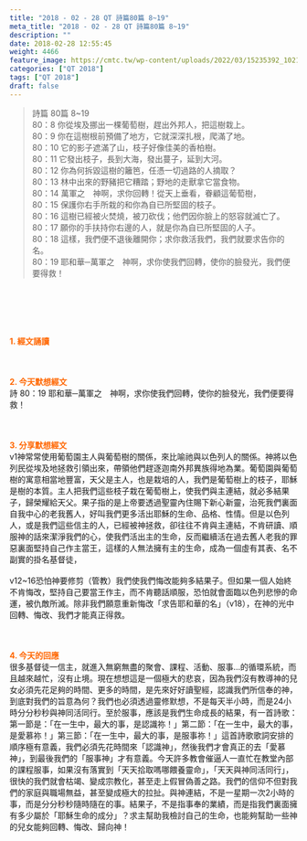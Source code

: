 ```yaml
---
title: "2018 - 02 - 28 QT 詩篇80篇 8~19"
meta_title: "2018 - 02 - 28 QT 詩篇80篇 8~19"
description: ""
date: 2018-02-28 12:55:45
weight: 4466
feature_image: https://cmtc.tw/wp-content/uploads/2022/03/15235392_10211799862337740_180693556567566654_o-1.webp
categories: ["QT 2018"]
tags: ["QT 2018"]
draft: false
---
```


<blockquote>詩篇 80篇 8~19<br />
80：8 你從埃及挪出一棵葡萄樹，趕出外邦人，把這樹栽上。<br />
80：9 你在這樹根前預備了地方，它就深深扎根，爬滿了地。<br />
80：10 它的影子遮滿了山，枝子好像佳美的香柏樹。<br />
80：11 它發出枝子，長到大海，發出蔓子，延到大河。<br />
80：12 你為何拆毀這樹的籬笆，任憑一切過路的人摘取？<br />
80：13 林中出來的野豬把它糟踏；野地的走獸拿它當食物。<br />
80：14 萬軍之　神啊，求你回轉！從天上垂看，眷顧這葡萄樹，<br />
80：15 保護你右手所栽的和你為自已所堅固的枝子。<br />
80：16 這樹已經被火焚燒，被刀砍伐；他們因你臉上的怒容就滅亡了。<br />
80：17 願你的手扶持你右邊的人，就是你為自已所堅固的人子。<br />
80：18 這樣，我們便不退後離開你；求你救活我們，我們就要求告你的名。<br />
80：19 耶和華─萬軍之　神啊，求你使我們回轉，使你的臉發光，我們便要得救！</blockquote><br />
&nbsp;<br />
<br />
&nbsp;<br />
<br />
<span style="color: #ff6600;"><strong>1. </strong><strong>經文誦讀</strong></span><br />
<br />
<span style="color: #ff6600;"><strong> </strong></span><br />
<br />
<span style="color: #ff6600;"><strong>2. 今天默想</strong><strong>經文<br />
</strong></span>詩 80：19 耶和華─萬軍之　神啊，求你使我們回轉，使你的臉發光，我們便要得救！<br />
<br />
&nbsp;<br />
<br />
<span style="color: #ff6600;"><strong>3. 分享默想經文<br />
</strong></span>v1神常常使用葡萄園主人與葡萄樹的關係，來比喻祂與以色列人的關係。神將以色列民從埃及地拯救引領出來，帶領他們趕逐迦南外邦異族得地為業。葡萄園與葡萄樹的寓意相當地豐富，天父是主人，也是栽培的人，我們是葡萄樹上的枝子，耶穌是樹的本質。主人把我們這些枝子栽在葡萄樹上，使我們與主連結，就必多結果子，歸榮耀給天父。果子指的是上帝要透過聖靈內住賜下新心新靈，治死我們裏面自我中心的老我舊人，好叫我們更多活出耶穌的生命、品格、性情。但是以色列人，或是我們這些信主的人，已經被神拯救，卻往往不肯與主連結，不肯研讀、順服神的話來潔淨我們的心，使我們活出主的生命，反而繼續活在過去舊人老我的罪惡裏面堅持自己作主當王，這樣的人無法擁有主的生命，成為一個虛有其表、名不副實的掛名基督徒，<br />
<br />
v12~16恐怕神要修剪（管教）我們使我們悔改能夠多結果子。但如果一個人始終不肯悔改，堅持自己要當王作主，而不肯聽話順服，恐怕就會面臨以色列悲慘的命運，被仇敵所滅。除非我們願意重新悔改「求告耶和華的名」（v18），在神的光中回轉、悔改、我們才能真正得救。<br />
<br />
&nbsp;<br />
<br />
<span style="color: #ff6600;"><strong>4. 今天的回應<br />
</strong></span>很多基督徒一信主，就進入無窮無盡的聚會、課程、活動、服事…的循環系統，而且越來越忙，沒有止境。現在想想這是一個極大的悲哀，因為我們沒有教導神的兒女必須先花足夠的時間、更多的時間，是先來好好讀聖經，認識我們所信奉的神，到底對我們的旨意為何？我們也必須透過靈修默想，不是每天半小時，而是24小時分分秒秒與神同活同行。至於服事，應該是我們生命成長的結果，有一首詩歌：第一節是：「在一生中，最大的事，是認識祢！」第二節：「在一生中，最大的事，是愛慕祢！」第三節：「在一生中，最大的事，是服事祢！」這首詩歌歌詞安排的順序極有意義，我們必須先花時間來「認識神」，然後我們才會真正的去「愛慕神」，到最後我們的「服事神」才有意義。今天許多教會催逼人一直忙在教堂內部的課程服事，如果沒有落實到「天天拾取嗎哪餵養靈命」，「天天與神同活同行」，很快的我們就會枯竭、變成宗教化，甚至走上假冒偽善之路。我們的信仰不但對我們的家庭與職場無益，甚至變成極大的拉扯。與神連結，不是一星期一次2小時的事，而是分分秒秒隨時隨在的事。結果子，不是指事奉的業績，而是指我們裏面擁有多少屬於「耶穌生命的成分」？求主幫助我檢討自己的生命，也能夠幫助一些神的兒女能夠回轉、悔改、歸向神！<br />
<br />
&nbsp;
        
